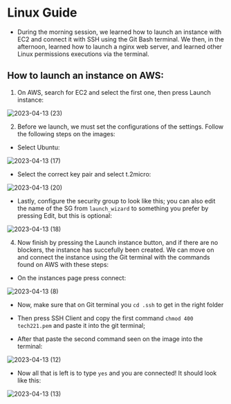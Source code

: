 # Linux Guide

- During the morning session, we learned how to launch an instance with EC2 and connect it with SSH using the Git Bash terminal. We then, in the afternoon, learned how to launch a nginx web server, and learned other Linux permissions executions via the terminal.

## How to launch an instance on AWS:

1. On AWS, search for EC2 and select the first one, then press Launch instance:

![2023-04-13 (23)](https://user-images.githubusercontent.com/129942042/231832059-8c1c996b-beab-41a0-a779-8b89ae1b3b43.png)

2. Before we launch, we must set the configurations of the settings. Follow the following steps on the images:

- Select Ubuntu:

![2023-04-13 (17)](https://user-images.githubusercontent.com/129942042/231832511-920d0e12-3db9-447b-9dd1-a8bd608c2c72.jpg)

- Select the correct key pair and select t.2micro:

![2023-04-13 (20)](https://user-images.githubusercontent.com/129942042/231833105-6bb3f97d-febf-431f-a973-0989231df38c.png)

- Lastly, configure the security group to look like this; you can also edit the name of the SG from `launch_wizard` to something you prefer by pressing Edit, but this is optional:

![2023-04-13 (18)](https://user-images.githubusercontent.com/129942042/231832845-51e23406-8569-45e0-97e1-578ec0249772.jpg)

4. Now finish by pressing the Launch instance button, and if there are no blockers, the instance has succefully been created. We can move on and connect the instance using the Git terminal with the commands found on AWS with these steps:

- On the instances page press connect:

![2023-04-13 (8)](https://user-images.githubusercontent.com/129942042/231765270-479a4c8c-767d-4499-a7a7-ca6bcd544561.jpg)

- Now, make sure that on Git terminal you `cd .ssh` to get in the right folder

- Then press SSH Client and copy the first command `chmod 400 tech221.pem` and paste it into the git terminal;

- After that paste the second command seen on the image into the terminal:

![2023-04-13 (12)](https://user-images.githubusercontent.com/129942042/231765651-2bbefa51-c719-479f-a9e5-702c9e04af9c.jpg)

- Now all that is left is to type `yes` and you are connected! It should look like this:

![2023-04-13 (13)](https://user-images.githubusercontent.com/129942042/231766744-dd2dcdfa-1355-41f5-8120-19a2b80a2916.png)


